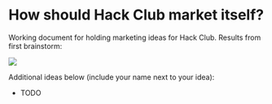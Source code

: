 # How should Hack Club market itself?

Working document for holding marketing ideas for Hack Club. Results from first brainstorm:

![](https://i.imgur.com/BOwGkta.png)

Additional ideas below (include your name next to your idea):

- TODO
